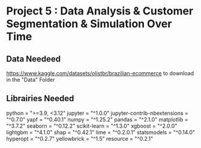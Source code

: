 # Project 5 : Data Analysis & Customer Segmentation & Simulation Over Time

## Data Needeed
https://www.kaggle.com/datasets/olistbr/brazilian-ecommerce to download in the "Data" Folder


## Librairies Needed
python = ">=3.9, <3.12"
jupyter = "^1.0.0"
jupyter-contrib-nbextensions = "^0.7.0"
yapf = "^0.40.1"
numpy = "^1.25.2"
pandas = "^2.1.0"
matplotlib = "^3.7.2"
seaborn = "^0.12.2"
scikit-learn = "^1.3.0"
xgboost = "^2.0.0"
lightgbm = "^4.1.0"
shap = "^0.42.1"
lime = "^0.2.0.1"
statsmodels = "^0.14.0"
hyperopt = "^0.2.7"
yellowbrick = "^1.5"
resource = "^0.2.1"